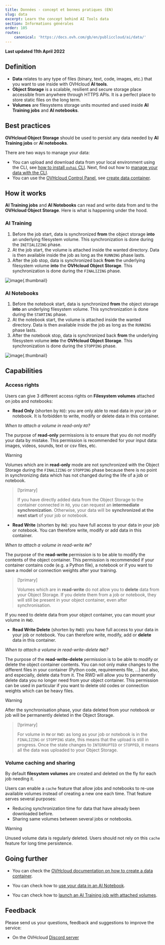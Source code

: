 ```yaml
---
title: Données - concept et bonnes pratiques (EN)
slug: data
excerpt: Learn the concept behind AI Tools data
section: Informations générales
order: 105
routes:
    canonical: 'https://docs.ovh.com/gb/en/publiccloud/ai/data/'
---
```


**Last updated 11th April 2022**

## Definition

- **Data** relates to any type of files (binary, text, code, images, etc.) that you want to use inside with OVHcloud **AI tools**.
- **Object Storage** is a scalable, resilient and secure storage place accessible from anywhere through HTTPS APIs. It is a perfect place to store static files on the long term.
- **Volumes** are filesystems storage units mounted and used inside **AI Training jobs** and **AI notebooks**.

## Best practices

**OVHcloud Object Storage** should be used to persist any data needed by **AI Training jobs** or **AI notebooks**.

There are two ways to manage your data:

- You can upload and download data from your local environment using the CLI, see [how to install `ovhai` CLI](https://docs.ovh.com/fr/publiccloud/ai/cli/install-client). Next, find out how to [manage your data with the CLI](https://docs.ovh.com/fr/publiccloud/ai/cli/data-cli/).
- You can use the [OVHcloud Control Panel](https://www.ovh.com/auth/?action=gotomanager&from=https://www.ovh.com/fr/&ovhSubsidiary=fr), see [create data container](https://docs.ovh.com/fr/storage/pcs/create-container/).

## How it works

**AI Training jobs** and **AI Notebooks** can read and write data from and to the **OVHcloud Object Storage**. Here is what is happening under the hood.

### AI Training

1.  Before the job start, data is synchronized **from** the object storage **into** an underlying filesystem volume. This synchronization is done during the `INITIALIZING` phase.
2.  At the job start, the volume is attached inside the wanted directory. Data is then available inside the job as long as the `RUNNING` phase lasts.
3.  After the job stop, data is synchronized back **from** the underlying filesystem volume **into** the **OVHcloud Object Storage**. This synchronization is done during the `FINALIZING` phase.

![image](images/data_phases_job.svg){.thumbnail}

### AI Notebooks

1. Before the notebook start, data is synchronized **from** the object storage **into** an underlying filesystem volume. This synchronization is done during the `STARTING` phase.
2. At the notebook start, the volume is attached inside the wanted directory. Data is then available inside the job as long as the `RUNNING` phase lasts.
3. After the notebook stop, data is synchronized back **from** the underlying filesystem volume **into** the **OVHcloud Object Storage**. This synchronization is done during the `STOPPING` phase.

![image](images/data_phases_notebook.svg){.thumbnail}

## Capabilities

### Access rights

Users can give 3 different access rights on **Filesystem volumes** attached on jobs and notebooks:

- **Read Only** (shorten by `RO`): you are only able to read data in your job or notebook. It is forbidden to write, modify or delete data in this container.

*When to attach a volume in read-only `RO`?*

The purpose of **read-only** permissions is to ensure that you do not modify your data by mistake. This permission is recommended for your input data: images, videos, sounds, text or csv files, etc.

> [!warning]
>
> Volumes which are in **read-only** mode are not synchronized with the Object Storage during the `FINALIZING` or `STOPPING` phase because there is no point in synchronizing data which has not changed during the life of a job or notebook.

> [!primary]
>
> If you have directly added data from the Object Storage to the container connected in `RO`, you can request an **intermediate synchronization**. Otherwise, your data will be **synchronized at the next start** of your job or notebook.

- **Read Write** (shorten by `RW`): you have full access to your data in your job or notebook. You can therefore write, modify or add data in this container.

*When to attach a volume in read-write `RW`?*

The purpose of the **read-write** permission is to be able to modify the contents of the object container. This permission is recommended if your container contains code (e.g. a Python file), a notebook or if you want to save a model or connection weights after your training.

> [!primary]
>
> Volumes which are in **read-write** do not allow you to **delete** data from your Object Storage. If you delete them from a job or notebook, they will still be present in your object container, even after synchronisation. 

If you need to delete data from your object container, you can mount your volume in `RWD`.

- **Read Write Delete** (shorten by `RWD`): you have full access to your data in your job or notebook. You can therefore write, modify, add or **delete** data in this container.

*When to attach a volume in read-write-delete `RWD`?*

The purpose of the **read-write-delete** permission is to be able to modify or delete the object container contents. You can not only make changes to the different files in your container (Python code, requirements file, ...) but also, and especially, delete data from it. The RWD will allow you to permanently delete data you no longer need from your object container. 
This permission can be used in particular if you want to delete old codes or connection weights which can be heavy files.

> [!warning]
>
> After the synchronisation phase, your data deleted from your notebook or job will be permanently deleted in the Object Storage.

> [!primary]
>
> For volume in `RW` or `RWD`: as long as your job or notebook is in the `FINALIZING` or `STOPPING` state, this means that the upload is still in progress. Once the state changes to `INTERRUPTED` or `STOPPED`, it means all the data was uploaded to your Object Storage.

### Volume caching and sharing

By default **filesystem volumes** are created and deleted on the fly for each job needing it.

Users can enable a `cache` feature that allow jobs and notebooks to re-use available volumes instead of creating a new one each time. That feature serves several purposes:

- Reducing synchronization time for data that have already been downloaded before.
- Sharing same volumes between several jobs or notebooks.

> [!warning]
>
> Unused volume data is regularly deleted. Users should not rely on this `cache` feature for long time persistence.

## Going further

- You can check the [OVHcloud documentation on how to create a data container](https://docs.ovh.com/fr/storage/pcs/create-container/).

- You can check how to [use your data in an AI Notebook](https://docs.ovh.com/fr/publiccloud/ai/cli/access-object-storage-data/).

- You can check how to [launch an AI Training job with attached volumes](https://docs.ovh.com/fr/publiccloud/ai/cli/run-job-cli/).

## Feedback

Please send us your questions, feedback and suggestions to improve the service:

- On the OVHcloud [Discord server](https://discord.com/invite/vXVurFfwe9)
